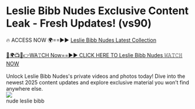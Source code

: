 # Leslie Bibb Nudes Exclusive Content Leak - Fresh Updates! (vs90)

🔥 ACCESS NOW 🌍==►► <a href="https://tinyurl.com/2mz8nhtm" rel="nofollow">Leslie Bibb Nudes Latest Collection</a>
<br><br>
[🔴🌍📺📱👉WA𝚃CH Now==►► CLICK HERE TO Leslie Bibb Nudes 𝚆𝙰𝚃𝙲𝙷 NOW](https://tinyurl.com/2mz8nhtm)
<br><br>
Unlock Leslie Bibb Nudes's private videos and photos today! Dive into the newest 2025 content updates and explore exclusive material you won’t find anywhere else.
<br>
<a href="https://tinyurl.com/2mz8nhtm" rel="nofollow" data-target="animated-image.originalLink"><img src="https://camo.githubusercontent.com/8a4f000d20f83aca3bf7ec5f350d767afa0574a8a352519fd8cfa583a6f93a33/68747470733a2f2f692e696d6775722e636f6d2f644a486b345a712e676966" data-canonical-src="https://i.imgur.com/dJHk4Zq.gif" style="max-width: 100%; display: inline-block;" data-target="animated-image.originalImage"></a>
<br>
nude leslie bibb